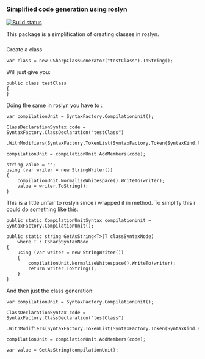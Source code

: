 
### Simplified code generation using roslyn

[![Build status](https://kaalsaas.visualstudio.com/kaalsaas/_apis/build/status/Nyranith.Code.CSharp-CI)](https://kaalsaas.visualstudio.com/kaalsaas/_build/latest?definitionId=18)

This package is a simplification of creating classes in roslyn. 

### 
Create a class 

```
var class = new CSharpClassGenerator("testClass").ToString(); 
```

Will just give you: 
```
public class testClass
{
}
```

Doing the same in roslyn you have to : 

```
var compilationUnit = SyntaxFactory.CompilationUnit();

ClassDeclarationSyntax code = SyntaxFactory.ClassDeclaration("testClass")
    .WithModifiers(SyntaxFactory.TokenList(SyntaxFactory.Token(SyntaxKind.PublicKeyword)));

compilationUnit = compilationUnit.AddMembers(code);

string value = "";
using (var writer = new StringWriter())
{
    compilationUnit.NormalizeWhitespace().WriteTo(writer);
    value = writer.ToString(); 
}
```
This is a little unfair to roslyn since i wrapped it in method. To simplify this i could do something like this: 

```
public static CompilationUnitSyntax compilationUnit = SyntaxFactory.CompilationUnit();

public static string GetAsString<T>(T classSyntaxNode)
    where T : CSharpSyntaxNode
{
    using (var writer = new StringWriter())
    {
        compilationUnit.NormalizeWhitespace().WriteTo(writer);
        return writer.ToString();
    }
}
```
And then just the class generation: 
``` 
var compilationUnit = SyntaxFactory.CompilationUnit();

ClassDeclarationSyntax code = SyntaxFactory.ClassDeclaration("testClass")
    .WithModifiers(SyntaxFactory.TokenList(SyntaxFactory.Token(SyntaxKind.PublicKeyword)));

compilationUnit = compilationUnit.AddMembers(code);

var value = GetAsString(compilationUnit); 
```
